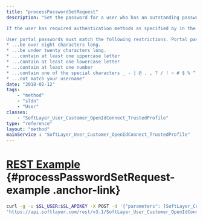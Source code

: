 ```yaml
---
title: "processPasswordSetRequest"
description: "Set the password for a user who has an outstanding password request. A user with an outstanding password request will have an unused and unexpired password key.  The password key is part of the url provided to the user in the email sent to the user with information on how to set their password.  The email was generated by the SoftLayer_User_Customer::initiatePortalPasswordRequest request. Password recovery keys are valid for 24 hours after they're generated. 

If the user has required authentication methods as specified by in the SoftLayer_Container_User_Customer_PasswordSet container returned from the SoftLayer_User_Customer::getRequirementsForPasswordSet request, then additional requests must be made to processPasswordSetRequest to authenticate the user before changing the password.  First, if the user has security questions set on their profile, they will be required to answer one of their questions correctly. Next, if the user has Verisign or Google Authentication on their account, they must authenticate according to the two-factor provider.  All of this authentication is done using the SoftLayer_Container_User_Customer_PasswordSet container. 

User portal passwords must match the following restrictions. Portal passwords must... 
* ...be over eight characters long.
* ...be under twenty characters long.
* ...contain at least one uppercase letter
* ...contain at least one lowercase letter
* ...contain at least one number
* ...contain one of the special characters _ - | @ . , ? / ! ~ # $ % ^ & * ( ) { } [ ] \ + =
* ...not match your username"
date: "2018-02-12"
tags:
    - "method"
    - "sldn"
    - "User"
classes:
    - "SoftLayer_User_Customer_OpenIdConnect_TrustedProfile"
type: "reference"
layout: "method"
mainService : "SoftLayer_User_Customer_OpenIdConnect_TrustedProfile"
---
```


# [REST Example](#processPasswordSetRequest-example) <a href="/article/rest/"><i class="fas fa-question"></i></a> {#processPasswordSetRequest-example .anchor-link} 
```bash
curl -g -u $SL_USER:$SL_APIKEY -X POST -d '{"parameters": [SoftLayer_Container_User_Customer_PasswordSet, SoftLayer_Container_User_Customer_External_Binding]}' \
'https://api.softlayer.com/rest/v3.1/SoftLayer_User_Customer_OpenIdConnect_TrustedProfile/{SoftLayer_User_Customer_OpenIdConnect_TrustedProfileID}/processPasswordSetRequest'
```
